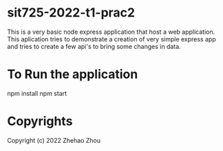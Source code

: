 # sit725-2022-t1-prac2
This is a very basic node express application that host a web application. This aplication tries to demonstrate a creation of very simple express app and tries to create a few api's to bring some changes in data.

# To Run the application
npm install
npm start

# Copyrights
Copyright (c) 2022 Zhehao Zhou
